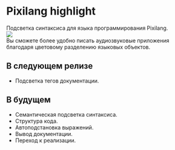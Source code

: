 # Pixilang highlight
Подсветка синтаксиса для языка программирования Pixilang.\
<image src="logo.png">\
Вы сможете более удобно писать аудиозвуковые приложения благодаря цветовому разделению языковых объектов.
## В следующем релизе
* Подсветка тегов документации.
## В будущем
* Семантическая подсветка синтаксиса.
* Структура кода.
* Автоподстановка выражений.
* Вывод документации.
* Переход к реализации.